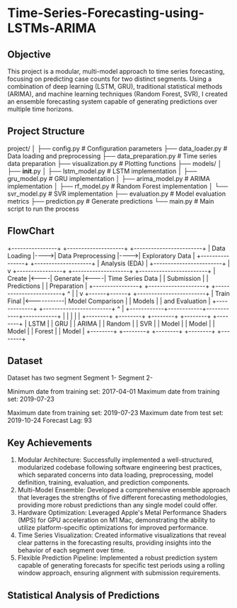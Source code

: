 # Time-Series-Forecasting-using-LSTMs-ARIMA

## Objective

This project is a modular, multi-model approach to time series forecasting, focusing on predicting case counts for two distinct segments. Using a combination of deep learning (LSTM, GRU), traditional statistical methods (ARIMA), and machine learning techniques (Random Forest, SVR), I created an ensemble forecasting system capable of generating predictions over multiple time horizons.


## Project Structure

project/
│
├── config.py               # Configuration parameters
├── data_loader.py          # Data loading and preprocessing
├── data_preparation.py     # Time series data preparation
├── visualization.py        # Plotting functions
├── models/
│   ├── __init__.py
│   ├── lstm_model.py       # LSTM implementation
│   ├── gru_model.py        # GRU implementation
│   ├── arima_model.py      # ARIMA implementation
│   ├── rf_model.py         # Random Forest implementation
│   └── svr_model.py        # SVR implementation
├── evaluation.py           # Model evaluation metrics
├── prediction.py           # Generate predictions
└── main.py                 # Main script to run the process




## FlowChart
+----------------+     +--------------------+     +------------------------+
| Data Loading   |---->| Data Preprocessing |---->| Exploratory Data       |
+----------------+     +--------------------+     | Analysis (EDA)         |
                                                  +------------------------+
                                                            |
                                                            v
+----------------+     +--------------------+     +------------------------+
| Create         |<----| Generate           |<----| Time Series Data       |
| Submission     |     | Predictions        |     | Preparation            |
+----------------+     +--------------------+     +------------------------+
                             ^                             |
                             |                             v
                      +------+------+             +------------------------+
                      | Train Final  |<-----------| Model Comparison       |
                      | Models       |            | and Evaluation         |
                      +-------------+             +------------------------+
                                                            ^
                                                            |
                        +------------+------------+------------+------------+
                        |            |            |            |            |
                   +--------+   +--------+   +--------+   +--------+   +--------+
                   |  LSTM  |   |  GRU   |   | ARIMA  |   | Random |   |  SVR   |
                   | Model  |   | Model  |   | Model  |   | Forest |   | Model  |
                   +--------+   +--------+   +--------+   +--------+   +--------+

## Dataset

Dataset has two segment
Segment 1-
Segment 2-

Minimum date from training set: 2017-04-01
Maximum date from training set: 2019-07-23

Maximum date from training set: 2019-07-23
Maximum date from test set: 2019-10-24
Forecast Lag: 93


## Key Achievements
1. Modular Architecture: Successfully implemented a well-structured, modularized codebase following software engineering best practices, which separated concerns into data loading, preprocessing, model definition, training, evaluation, and prediction components.
2. Multi-Model Ensemble: Developed a comprehensive ensemble approach that leverages the strengths of five different forecasting methodologies, providing more robust predictions than any single model could offer.
3. Hardware Optimization: Leveraged Apple's Metal Performance Shaders (MPS) for GPU acceleration on M1 Mac, demonstrating the ability to utilize platform-specific optimizations for improved performance.
4. Time Series Visualization: Created informative visualizations that reveal clear patterns in the forecasting results, providing insights into the behavior of each segment over time.
5. Flexible Prediction Pipeline: Implemented a robust prediction system capable of generating forecasts for specific test periods using a rolling window approach, ensuring alignment with submission requirements.


## Statistical Analysis of Predictions
